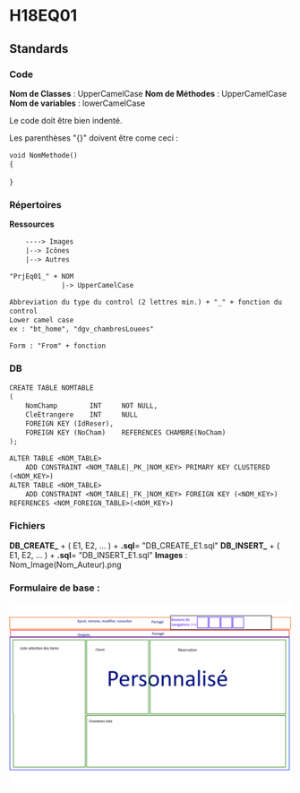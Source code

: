 ﻿# H18EQ01

## Standards

### Code

**Nom de Classes**   : UpperCamelCase
**Nom de Méthodes**  : UpperCamelCase
**Nom de variables** : lowerCamelCase 

Le code doit être bien indenté.

Les parenthèses "{}" doivent être come ceci : 
```
void NomMethode()
{
    
}
```


### Répertoires

**Ressources**
```
    ----> Images
    |--> Icônes
    |--> Autres
```
```
"PrjEq01_" + NOM
             |-> UpperCamelCase
```
```
Abbreviation du type du control (2 lettres min.) + "_" + fonction du control
Lower camel case
ex : "bt_home", "dgv_chambresLouees"
```
```
Form : "From" + fonction
```
### DB

```
CREATE TABLE NOMTABLE
(
    NomChamp        INT     NOT NULL,
    CleEtrangere    INT     NULL
    FOREIGN KEY (IdReser),
    FOREIGN KEY (NoCham)    REFERENCES CHAMBRE(NoCham)
);
```
```
ALTER TABLE <NOM_TABLE>
	ADD CONSTRAINT <NOM_TABLE|_PK_|NOM_KEY> PRIMARY KEY CLUSTERED (<NOM_KEY>)
ALTER TABLE <NOM_TABLE>
	ADD CONSTRAINT <NOM_TABLE|_FK_|NOM_KEY> FOREIGN KEY (<NOM_KEY>) REFERENCES <NOM_FOREIGN_TABLE>(<NOM_KEY>)
```

### Fichiers

**DB_CREATE_** + ( E1, E2, ... )  + **.sql**= "DB_CREATE_E1.sql" 
**DB_INSERT_** + ( E1, E2, ... )  + **.sql**= "DB_INSERT_E1.sql" 
**Images** : Nom_Image(Nom_Auteur).png


### Formulaire de base : 
![CommunForm](https://raw.githubusercontent.com/francejean/H18EQ01/master/Standards/Standard%20Interface.png)
